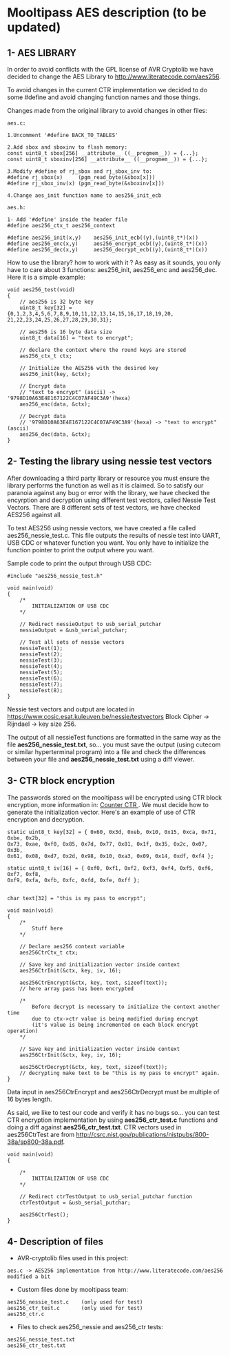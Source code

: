 Mooltipass AES description (to be updated)
==========================================

1- AES LIBRARY
--------------
In order to avoid conflicts with the GPL license of AVR Cryptolib we have decided to change the AES Library to <a href="http://www.literatecode.com/aes256">http://www.literatecode.com/aes256</a>.

To avoid changes in the current CTR implementation we decided to do some #define and avoid changing function names and those things.

Changes made from the original library to avoid changes in other files:
```
aes.c:

1.Uncomment '#define BACK_TO_TABLES'

2.Add sbox and sboxinv to flash memory:
const uint8_t sbox[256] __attribute__ ((__progmem__)) = {...};
const uint8_t sboxinv[256] __attribute__ ((__progmem__)) = {...};

3.Modify #define of rj_sbox and rj_sbox_inv to:
#define rj_sbox(x)     (pgm_read_byte(&sbox[x]))
#define rj_sbox_inv(x) (pgm_read_byte(&sboxinv[x]))

4.Change aes_init function name to aes256_init_ecb
```
```
aes.h:

1- Add '#define' inside the header file
#define aes256_ctx_t aes256_context

#define aes256_init(x,y)	aes256_init_ecb((y),(uint8_t*)(x))
#define aes256_enc(x,y)		aes256_encrypt_ecb((y),(uint8_t*)(x))
#define aes256_dec(x,y)		aes256_decrypt_ecb((y),(uint8_t*)(x))

```

How to use the library? how to work  with it ? As easy as it sounds, you only have to care about 3 functions: aes256_init, aes256_enc and aes256_dec. Here it is a simple example:

```
void aes256_test(void)
{
    // aes256 is 32 byte key
    uint8_t key[32] = {0,1,2,3,4,5,6,7,8,9,10,11,12,13,14,15,16,17,18,19,20, 21,22,23,24,25,26,27,28,29,30,31};

    // aes256 is 16 byte data size
    uint8_t data[16] = "text to encrypt";

    // declare the context where the round keys are stored
    aes256_ctx_t ctx;

    // Initialize the AES256 with the desired key
    aes256_init(key, &ctx);

    // Encrypt data 
    // "text to encrypt" (ascii) -> '9798D10A63E4E167122C4C07AF49C3A9'(hexa)
    aes256_enc(data, &ctx);

    // Decrypt data
    // '9798D10A63E4E167122C4C07AF49C3A9'(hexa) -> "text to encrypt" (ascii)
    aes256_dec(data, &ctx);
}
```

2- Testing the library using nessie test vectors
------------------------------------------------
After downloading a third party library or resource you must ensure the library performs the function as well as it is claimed. So to satisfy our paranoia against any bug or error with the library, we have checked the encyrption and decryption using different test vectors, called Nessie Test Vectors. There are 8 different sets of test vectors, we have checked AES256 against all. 

To test AES256 using nessie vectors, we have created a file called aes256_nessie_test.c. This file outputs the results of nessie test into UART, USB CDC or whatever function you want. You only have to initialize the function pointer to print the output where you want.

Sample code to print the output through USB CDC:

```
#include "aes256_nessie_test.h"

void main(void)
{
    /*
		INITIALIZATION OF USB CDC
    */
    
    // Redirect nessieOutput to usb_serial_putchar
    nessieOutput = &usb_serial_putchar;

    // Test all sets of nessie vectors
    nessieTest(1);
    nessieTest(2);
    nessieTest(3);
    nessieTest(4);
    nessieTest(5);
    nessieTest(6);
    nessieTest(7);
    nessieTest(8);
}
```

Nessie test vectors and output are located in <a href="https://www.cosic.esat.kuleuven.be/nessie/testvectors">https://www.cosic.esat.kuleuven.be/nessie/testvectors</a> Block Cipher -> Rijndael -> key size 256.

The output of all nessieTest functions are formatted in the same way as the file <b>aes256_nessie_test.txt</b>, so... you must save the output (using cutecom or similar hyperterminal program) into a file and check the differences between your file and <b>aes256_nessie_test.txt</b> using a diff viewer.

3- CTR block encryption
-----------------------
The passwords stored on the mooltipass will be encrypted using CTR block encryption, more information in: <a href="http://en.wikipedia.org/wiki/Block_cipher_mode_of_operation#Counter_.28CTR.29"> Counter CTR </a>. We must decide how to generate the initialization vector. Here's an example of use of CTR encryption and decryption.

```
static uint8_t key[32] = { 0x60, 0x3d, 0xeb, 0x10, 0x15, 0xca, 0x71, 0xbe, 0x2b,
0x73, 0xae, 0xf0, 0x85, 0x7d, 0x77, 0x81, 0x1f, 0x35, 0x2c, 0x07, 0x3b, 
0x61, 0x08, 0xd7, 0x2d, 0x98, 0x10, 0xa3, 0x09, 0x14, 0xdf, 0xf4 };

static uint8_t iv[16] = { 0xf0, 0xf1, 0xf2, 0xf3, 0xf4, 0xf5, 0xf6, 0xf7, 0xf8, 
0xf9, 0xfa, 0xfb, 0xfc, 0xfd, 0xfe, 0xff };


char text[32] = "this is my pass to encrypt";

void main(void)
{
	/*
		Stuff here
	*/

    // Declare aes256 context variable
    aes256CtrCtx_t ctx;

    // Save key and initialization vector inside context
    aes256CtrInit(&ctx, key, iv, 16);

	aes256CtrEncrypt(&ctx, key, text, sizeof(text));
	// here array pass has been encrypted

    /*
        Before decrypt is necessary to initialize the context another time
        due to ctx->ctr value is being modified during encrypt 
        (it's value is being incremented on each block encrypt operation)
    */

    // Save key and initialization vector inside context
    aes256CtrInit(&ctx, key, iv, 16);
	
	aes256CtrDecrypt(&ctx, key, text, sizeof(text));
	// decrypting make text to be "this is my pass to encrypt" again.
}
```
Data input in aes256CtrEncrypt and aes256CtrDecrypt must be multiple of 16 bytes length.


As said, we like to test our code and verify it has no bugs so... you can test CTR encryption implementation by using <b>aes256_ctr_test.c</b> functions and doing a diff against <b>aes256_ctr_test.txt</b>. CTR vectors used in aes256CtrTest are from <a href="http://csrc.nist.gov/publications/nistpubs/800-38a/sp800-38a.pdf"> http://csrc.nist.gov/publications/nistpubs/800-38a/sp800-38a.pdf</a>.
```
void main(void)
{

	/*
        INITIALIZATION OF USB CDC
    */

	// Redirect ctrTestOutput to usb_serial_putchar function
    ctrTestOutput = &usb_serial_putchar;

	aes256CtrTest();
}
```

4- Description of files
-----------------------
- AVR-cryptolib files used in this project:

```
aes.c -> AES256 implementation from http://www.literatecode.com/aes256 modified a bit 
```

- Custom files done by mooltipass team:

```
aes256_nessie_test.c 	(only used for test)
aes256_ctr_test.c 		(only used for test)
aes256_ctr.c
```

- Files to check aes256_nessie and aes256_ctr tests:

```
aes256_nessie_test.txt
aes256_ctr_test.txt
```

